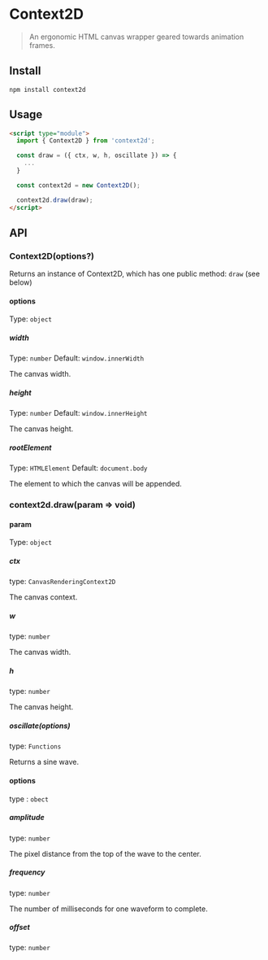 # Context2D

> An ergonomic HTML canvas wrapper geared towards animation frames.

## Install

```
npm install context2d
```

## Usage

```html
<script type="module">
  import { Context2D } from 'context2d';

  const draw = ({ ctx, w, h, oscillate }) => {
    ...
  }

  const context2d = new Context2D();

  context2d.draw(draw);
</script>
```

## API

### Context2D(options?)
Returns an instance of Context2D, which has one public method: `draw` (see below)

#### options

Type: `object`

##### width

Type: `number`
Default: `window.innerWidth`

The canvas width.

##### height

Type: `number`
Default: `window.innerHeight`

The canvas height.

##### rootElement

Type: `HTMLElement`
Default: `document.body`

The element to which the canvas will be appended.

### context2d.draw(param => void)

#### param

Type: `object`

##### ctx

type: `CanvasRenderingContext2D`

The canvas context.

##### w

type: `number`

The canvas width.

##### h

type: `number`

The canvas height.

##### oscillate(options)

type: `Functions`

Returns a sine wave.

#### options

type : `obect`

##### amplitude

type: `number`

The pixel distance from the top of the wave to the center.

##### frequency

type: `number`

The number of milliseconds for one waveform to complete.

##### offset

type: `number`

